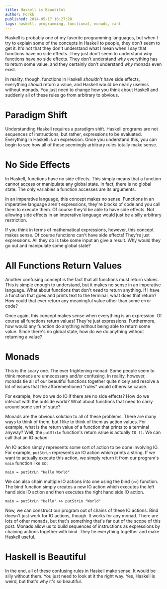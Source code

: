 ```yaml
---
title: Haskell is Beautiful
author: Forkk
published: 2014-05-17 16:27:28
tags: haskell, programming, functional, monads, rant
---
```


Haskell is probably one of my favorite programming languages, but
when I try to explain some of the concepts in Haskell to people, they don't
seem to get it. It's not that they don't understand what I mean when I say that
functions have no side effects. They just don't seem to understand *why* functions
have no side effects. They don't understand *why* everything has to return some
value, and they certainly don't understand *why* monads even exist.

In reality, though, functions in Haskell *shouldn't* have side effects, everything
*should* return a value, and Haskell would be nearly useless without monads. You
just need to change how you think about Haskell and suddenly all of these rules
go from arbitrary to obvious.


# Paradigm Shift

Understanding Haskell requires a paradigm shift. Haskell programs are not sequences
of instructions, but rather, expressions to be evaluated. Everything in Haskell
is an expression. Once you understand this, you can begin to see how all of these
seemingly arbitrary rules totally make sense.


# No Side Effects

In Haskell, functions have no side effects. This simply means that a function
cannot access or manipulate any global state. In fact, there is no global state.
The only variables a function accesses are its arguments.

In an imperative language, this concept makes no sense. Functions in an imperative
language aren't expressions, they're blocks of code and you call them to execute
them. Of course they'd be able to have side effects. Not allowing side effects in
an imperative language would just be a silly arbitrary restriction.

If you think in terms of mathematical expressions, however,  this concept makes sense.
Of course functions can't have side effects! They're just expressions. All
they do is take some input an give a result. Why would they go out and manipulate
some global state?


# All Functions Return Values

Another confusing concept is the fact that all functions must return values. This
is simple enough to understand, but it makes no sense in an imperative language.
What about functions that don't *need* to return anything. If I have a function
that goes and prints text to the terminal, what does that return? How could that
ever return any meaningful value other than some error code?

Once again, this concept makes sense when everything is an expression. Of course
all functions return values! They're just expressions. Furthermore, how would
any function do anything without being able to return some value. Since there's
no global state, how do we do anything without returning a value?


# Monads

This is the scary one. The ever frightening monad. Some people seem to think monads
are unnecessary and/or confusing. In reality, however, monads tie all of our beautiful
functions together quite nicely and resolve a lot of issues that the afforementioned
"rules" would otherwise cause.

For example, how do we do IO if there are no side effects?
How do we interact with the outside world?
What about functions that need to carry around some sort of state?

Monads are the obvious solution to all of these problems. There are many ways
to think of them, but I like to think of them as action values. For example,
what is the return value of a function that prints to a terminal anyway? Well,
the `putStrLn` function's return value is actually `IO ()`. We can call that
an IO *action*.

An IO action simply represents some sort of action to be done involving IO.
For example, `putStrLn` represents an IO action which prints a string. If
we want to actually execute this action, we simply return it from our program's
`main` function like so:

    main = putStrLn "Hello World"

We can also chain multiple IO actions into one using the bind (`>>`) function.
The bind function simply creates a new IO action which executes the left hand
side IO action and then executes the right hand side IO action.

    main = putStrLn "Hello" >> putStrLn "World"

Now, we can construct our program out of chains of these IO actions. Bind doesn't
just work for IO actions, though. It works for any monad. There are lots of other
monads, but that's something that's far out of the scope of this post. Monads allow
us to build sequences of instructions as expressions by chaining actions together
with bind. They tie everything together and make Haskell useful.


# Haskell is Beautiful

In the end, all of these confusing rules in Haskell make sense. It would be
silly without them. You just need to look at it the right way. Yes, Haskell
is weird, but that's why it's so beautiful.
